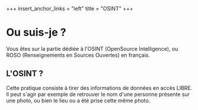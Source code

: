 +++
insert_anchor_links = "left"
title = "OSINT"
+++

# Ou suis-je ? 

Vous êtes sur la partie dédiée à l'OSINT (OpenSource Intelligence), ou ROSO (Renseignements en Sources Ouvertes) en français.

## L'OSINT ?

Cette pratique consiste à tirer des informations de données en accès LIBRE. Il peut s'agir par exemple de retrouver le nom d'une personne présente sur une photo, ou bien le lieu ou a été prise cette même photo.
